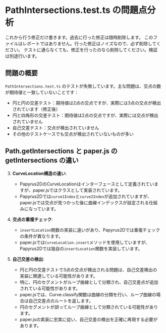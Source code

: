 # PathIntersections.test.ts の問題点分析

これから行う修正だけ書きます。過去に行った修正は随時削除します。
このファイルはレポートではありません。行った修正はノイズなので、必ず削除してください。
テストに通らなくても、修正を行ったのなら削除してください。検証は別途行います。

## 問題の概要

`PathIntersections.test.ts` のテストが失敗しています。主な問題は、交点の数が期待値と一致していないことです：

- 円と円の交差テスト：期待値は2点の交点ですが、実際には3点の交点が検出されています（修正後）
- 円と四角形の交差テスト：期待値は2点の交点ですが、実際には交点が検出されていません
- 自己交差テスト：交点が検出されていません
- その他のテストケースでも交点が検出されていないものが多い

## Path.getIntersections と paper.js の getIntersections の違い

3. **CurveLocation構造の違い**:
   - Papyrus2DのCurveLocationはインターフェースとして定義されていますが、paper.jsではクラスとして実装されています。
   - Papyrus2Dでは`curve1Index`と`curve2Index`が追加されていますが、paper.jsでは交点が見つかった後に曲線インデックスが設定される仕組みになっています。

4. **交点の重複チェック**:
   - `insertLocation`関数の実装に違いがあり、Papyrus2Dでは重複チェックの条件が異なります。
   - paper.jsでは`CurveLocation.insert`メソッドを使用していますが、Papyrus2Dでは独自の`insertLocation`関数を実装しています。

5. **自己交差の検出**:
   - 円と円の交差テストで3点の交点が検出される問題は、自己交差検出の実装に関連している可能性があります。
   - 特に、円のセグメントがループ曲線として分類され、自己交差点が追加されている可能性があります。
   - paper.jsでは、Curve.classify関数は曲線の分類を行い、ループ曲線の場合は自己交差点のルートを返します。
   - 円のセグメントが誤ってループ曲線として分類されている可能性があります。
   - paper.jsの実装に忠実に従い、自己交差の検出を正確に再現する必要があります。

